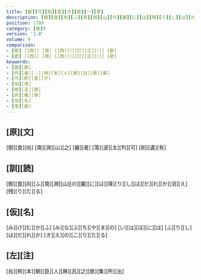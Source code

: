 ```yaml
---
title: [獻][弓][削][皇][子][歌][一][首]
description: [御][食][向][ふ][南][淵][山][の][巌][に][は][降][り][し][は][だ][れ][か][消][え][残][り][た][る]
position: 1709
category: [巻]9
version: '1.0'
volume: 9
comparison:
- [歌] [[西]] [謌] [[西][（][訂][正][）]] [歌]
- [歌] [[西]] [謌] [[西][（][訂][正][）]] [歌]
keywords:
- [雑][歌]
- [作][者][：][柿][本][人][麻][呂][歌][集]
- [弓][削][皇][子]
- [飛][鳥]
- [献][呈][歌]
- [非][略][体]
- [地][名]
- [季][節]
---
```


## [原][文]

[御][食][向] [南][淵][山][之] [巌][者] [落][波][太][列][可] [削][遺][有]

## [訓][読]

[御][食][向][ふ][南][淵][山][の][巌][に][は][降][り][し][は][だ][れ][か][消][え][残][り][た][る]

## [仮][名]

[み][け][む][か][ふ] [み][な][ぶ][ち][や][ま][の] [い][は][ほ][に][は] [ふ][り][し][は][だ][れ][か] [き][え][の][こ][り][た][る]

## [左][注]

[右][柿][本][朝][臣][人][麻][呂][之][歌][集][所][出]
